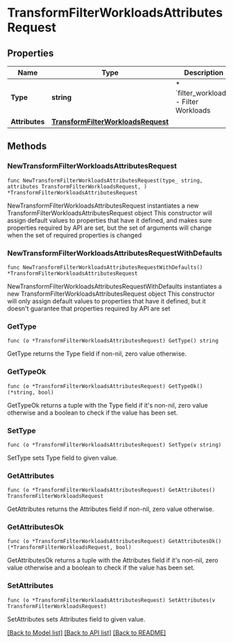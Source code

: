 # TransformFilterWorkloadsAttributesRequest

## Properties

Name | Type | Description | Notes
------------ | ------------- | ------------- | -------------
**Type** | **string** | * &#x60;filter_workloads&#x60; - Filter Workloads | 
**Attributes** | [**TransformFilterWorkloadsRequest**](TransformFilterWorkloadsRequest.md) |  | 

## Methods

### NewTransformFilterWorkloadsAttributesRequest

`func NewTransformFilterWorkloadsAttributesRequest(type_ string, attributes TransformFilterWorkloadsRequest, ) *TransformFilterWorkloadsAttributesRequest`

NewTransformFilterWorkloadsAttributesRequest instantiates a new TransformFilterWorkloadsAttributesRequest object
This constructor will assign default values to properties that have it defined,
and makes sure properties required by API are set, but the set of arguments
will change when the set of required properties is changed

### NewTransformFilterWorkloadsAttributesRequestWithDefaults

`func NewTransformFilterWorkloadsAttributesRequestWithDefaults() *TransformFilterWorkloadsAttributesRequest`

NewTransformFilterWorkloadsAttributesRequestWithDefaults instantiates a new TransformFilterWorkloadsAttributesRequest object
This constructor will only assign default values to properties that have it defined,
but it doesn't guarantee that properties required by API are set

### GetType

`func (o *TransformFilterWorkloadsAttributesRequest) GetType() string`

GetType returns the Type field if non-nil, zero value otherwise.

### GetTypeOk

`func (o *TransformFilterWorkloadsAttributesRequest) GetTypeOk() (*string, bool)`

GetTypeOk returns a tuple with the Type field if it's non-nil, zero value otherwise
and a boolean to check if the value has been set.

### SetType

`func (o *TransformFilterWorkloadsAttributesRequest) SetType(v string)`

SetType sets Type field to given value.


### GetAttributes

`func (o *TransformFilterWorkloadsAttributesRequest) GetAttributes() TransformFilterWorkloadsRequest`

GetAttributes returns the Attributes field if non-nil, zero value otherwise.

### GetAttributesOk

`func (o *TransformFilterWorkloadsAttributesRequest) GetAttributesOk() (*TransformFilterWorkloadsRequest, bool)`

GetAttributesOk returns a tuple with the Attributes field if it's non-nil, zero value otherwise
and a boolean to check if the value has been set.

### SetAttributes

`func (o *TransformFilterWorkloadsAttributesRequest) SetAttributes(v TransformFilterWorkloadsRequest)`

SetAttributes sets Attributes field to given value.



[[Back to Model list]](../README.md#documentation-for-models) [[Back to API list]](../README.md#documentation-for-api-endpoints) [[Back to README]](../README.md)


